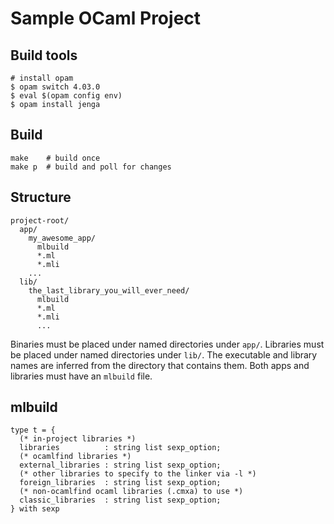 Sample OCaml Project
====================

Build tools
-----------

    # install opam
    $ opam switch 4.03.0
    $ eval $(opam config env)
    $ opam install jenga

Build
-----

    make    # build once
    make p  # build and poll for changes

Structure
---------

    project-root/
      app/
        my_awesome_app/
          mlbuild
          *.ml
          *.mli
        ...
      lib/
        the_last_library_you_will_ever_need/
          mlbuild
          *.ml
          *.mli
          ...

Binaries must be placed under named directories under `app/`.
Libraries must be placed under named directories under `lib/`.  The
executable and library names are inferred from the directory that
contains them.  Both apps and libraries must have an `mlbuild` file.

mlbuild
-------

    type t = {
      (* in-project libraries *)
      libraries          : string list sexp_option;
      (* ocamlfind libraries *)
      external_libraries : string list sexp_option;
      (* other libraries to specify to the linker via -l *)
      foreign_libraries  : string list sexp_option;
      (* non-ocamlfind ocaml libraries (.cmxa) to use *)
      classic_libraries  : string list sexp_option;
    } with sexp
